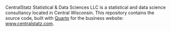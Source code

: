 CentralStatz Statistical & Data Sciences LLC is a statistical and data science consultancy located in Central Wisconsin. This repository contains the source code, built with [Quarto](https://quarto.org/) for the business website: www.centralstatz.com. 


